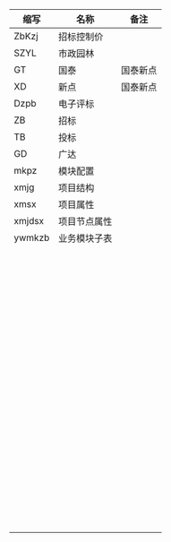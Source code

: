 | 缩写   | 名称         | 备注     |
| ------ | ------------ | -------- |
| ZbKzj  | 招标控制价   |          |
| SZYL   | 市政园林     |          |
| GT     | 国泰         | 国泰新点 |
| XD     | 新点         | 国泰新点 |
| Dzpb   | 电子评标     |          |
| ZB     | 招标         |          |
| TB     | 投标         |          |
| GD     | 广达         |          |
| mkpz   | 模块配置     |          |
| xmjg   | 项目结构     |          |
| xmsx   | 项目属性     |          |
| xmjdsx | 项目节点属性 |          |
| ywmkzb | 业务模块子表 |          |
|        |              |          |
|        |              |          |
|        |              |          |
|        |              |          |
|        |              |          |
|        |              |          |
|        |              |          |
|        |              |          |
|        |              |          |
|        |              |          |
|        |              |          |
|        |              |          |
|        |              |          |
|        |              |          |
|        |              |          |
|        |              |          |
|        |              |          |
|        |              |          |
|        |              |          |
|        |              |          |
|        |              |          |
|        |              |          |
|        |              |          |
|        |              |          |
|        |              |          |
|        |              |          |
|        |              |          |
|        |              |          |
|        |              |          |
|        |              |          |
|        |              |          |
|        |              |          |
|        |              |          |
|        |              |          |
|        |              |          |
|        |              |          |
|        |              |          |
|        |              |          |
|        |              |          |
|        |              |          |
|        |              |          |
|        |              |          |
|        |              |          |
|        |              |          |
|        |              |          |
|        |              |          |
|        |              |          |
|        |              |          |
|        |              |          |
|        |              |          |
|        |              |          |
|        |              |          |
|        |              |          |
|        |              |          |
|        |              |          |
|        |              |          |
|        |              |          |
|        |              |          |
|        |              |          |
|        |              |          |
|        |              |          |
|        |              |          |
|        |              |          |
|        |              |          |
|        |              |          |
|        |              |          |
|        |              |          |
|        |              |          |
|        |              |          |
|        |              |          |
|        |              |          |
|        |              |          |
|        |              |          |
|        |              |          |
|        |              |          |
|        |              |          |
|        |              |          |
|        |              |          |
|        |              |          |
|        |              |          |
|        |              |          |
|        |              |          |
|        |              |          |
|        |              |          |
|        |              |          |



